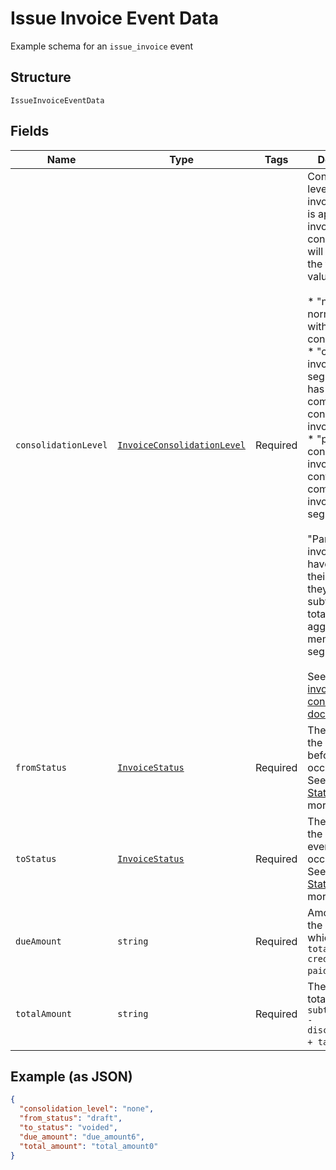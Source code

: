 
# Issue Invoice Event Data

Example schema for an `issue_invoice` event

## Structure

`IssueInvoiceEventData`

## Fields

| Name | Type | Tags | Description |
|  --- | --- | --- | --- |
| `consolidationLevel` | [`InvoiceConsolidationLevel`](../../doc/models/invoice-consolidation-level.md) | Required | Consolidation level of the invoice, which is applicable to invoice consolidation.  It will hold one of the following values:<br><br>* "none": A normal invoice with no consolidation.<br>* "child": An invoice segment which has been combined into a consolidated invoice.<br>* "parent": A consolidated invoice, whose contents are composed of invoice segments.<br><br>"Parent" invoices do not have lines of their own, but they have subtotals and totals which aggregate the member invoice segments.<br><br>See also the [invoice consolidation documentation](https://maxio.zendesk.com/hc/en-us/articles/24252269909389-Invoice-Consolidation). |
| `fromStatus` | [`InvoiceStatus`](../../doc/models/invoice-status.md) | Required | The status of the invoice before event occurrence. See [Invoice Statuses](https://maxio.zendesk.com/hc/en-us/articles/24252287829645-Advanced-Billing-Invoices-Overview#invoice-statuses) for more. |
| `toStatus` | [`InvoiceStatus`](../../doc/models/invoice-status.md) | Required | The status of the invoice after event occurrence. See [Invoice Statuses](https://maxio.zendesk.com/hc/en-us/articles/24252287829645-Advanced-Billing-Invoices-Overview#invoice-statuses) for more. |
| `dueAmount` | `string` | Required | Amount due on the invoice, which is `total_amount - credit_amount - paid_amount`. |
| `totalAmount` | `string` | Required | The invoice total, which is `subtotal_amount - discount_amount + tax_amount`.' |

## Example (as JSON)

```json
{
  "consolidation_level": "none",
  "from_status": "draft",
  "to_status": "voided",
  "due_amount": "due_amount6",
  "total_amount": "total_amount0"
}
```

